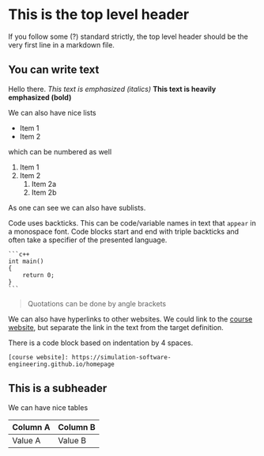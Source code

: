 # This is the top level header

If you follow some (?) standard strictly, the top level header should be the very first line in a markdown file.

## You can write text

Hello there.
*This text is emphasized (italics)*
**This text is heavily emphasized (bold)**

We can also have nice lists

- Item 1
- Item 2

which can be numbered as well

1. Item 1
2. Item 2
    1. Item 2a
    2. Item 2b

As one can see we can also have sublists.

Code uses backticks. This can be code/variable names in text that `appear` in a monospace font. Code blocks start and end with triple backticks and often take a specifier of the presented language.

    ```c++
    int main()
    {
        return 0;
    }
    ```

> Quotations can be done by angle brackets

We can also have hyperlinks to other websites. We could link to the [course website](https://simulation-software-engineering.github.io/homepage/), but separate the link in the text from the target definition.

There is a code block based on indentation by 4 spaces.

    [course website]: https://simulation-software-engineering.github.io/homepage

## This is a subheader

We can have nice tables

| Column A | Column B |
| -------- | -------- |
| Value A  | Value  B |